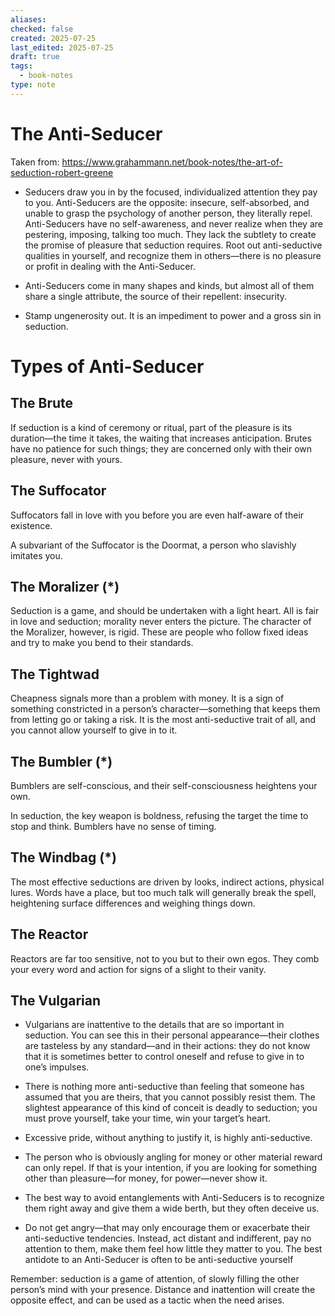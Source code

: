 ```yaml
---
aliases: 
checked: false
created: 2025-07-25
last_edited: 2025-07-25
draft: true
tags:
  - book-notes
type: note
---
```

# The Anti-Seducer

Taken from: https://www.grahammann.net/book-notes/the-art-of-seduction-robert-greene

- Seducers draw you in by the focused, individualized attention they pay to you. Anti-Seducers are the opposite: insecure, self-absorbed, and unable to grasp the psychology of another person, they literally repel. Anti-Seducers have no self-awareness, and never realize when they are pestering, imposing, talking too much. They lack the subtlety to create the promise of pleasure that seduction requires. Root out anti-seductive qualities in yourself, and recognize them in others—there is no pleasure or profit in dealing with the Anti-Seducer.

- Anti-Seducers come in many shapes and kinds, but almost all of them share a single attribute, the source of their repellent: insecurity.

- Stamp ungenerosity out. It is an impediment to power and a gross sin in seduction.

# Types of Anti-Seducer

## The Brute 

If seduction is a kind of ceremony or ritual, part of the pleasure is its duration—the time it takes, the waiting that increases anticipation. Brutes have no patience for such things; they are concerned only with their own pleasure, never with yours.

## The Suffocator

Suffocators fall in love with you before you are even half-aware of their existence.

A subvariant of the Suffocator is the Doormat, a person who slavishly imitates you.

## The Moralizer (\*)

Seduction is a game, and should be undertaken with a light heart. All is fair in love and seduction; morality never enters the picture. The character of the Moralizer, however, is rigid. These are people who follow fixed ideas and try to make you bend to their standards.

## The Tightwad

Cheapness signals more than a problem with money. It is a sign of something constricted in a person’s character—something that keeps them from letting go or taking a risk. It is the most anti-seductive trait of all, and you cannot allow yourself to give in to it.

## The Bumbler (\*)

Bumblers are self-conscious, and their self-consciousness heightens your own.

In seduction, the key weapon is boldness, refusing the target the time to stop and think. Bumblers have no sense of timing.

## The Windbag (\*)

The most effective seductions are driven by looks, indirect actions, physical lures. Words have a place, but too much talk will generally break the spell, heightening surface differences and weighing things down.

## The Reactor 

Reactors are far too sensitive, not to you but to their own egos. They comb your every word and action for signs of a slight to their vanity.

## The Vulgarian

- Vulgarians are inattentive to the details that are so important in seduction. You can see this in their personal appearance—their clothes are tasteless by any standard—and in their actions: they do not know that it is sometimes better to control oneself and refuse to give in to one’s impulses.

- There is nothing more anti-seductive than feeling that someone has assumed that you are theirs, that you cannot possibly resist them. The slightest appearance of this kind of conceit is deadly to seduction; you must prove yourself, take your time, win your target’s heart.

- Excessive pride, without anything to justify it, is highly anti-seductive.

- The person who is obviously angling for money or other material reward can only repel. If that is your intention, if you are looking for something other than pleasure—for money, for power—never show it.

- The best way to avoid entanglements with Anti-Seducers is to recognize them right away and give them a wide berth, but they often deceive us.

- Do not get angry—that may only encourage them or exacerbate their anti-seductive tendencies. Instead, act distant and indifferent, pay no attention to them, make them feel how little they matter to you. The best antidote to an Anti-Seducer is often to be anti-seductive yourself

Remember: seduction is a game of attention, of slowly filling the other person’s mind with your presence. Distance and inattention will create the opposite effect, and can be used as a tactic when the need arises.

